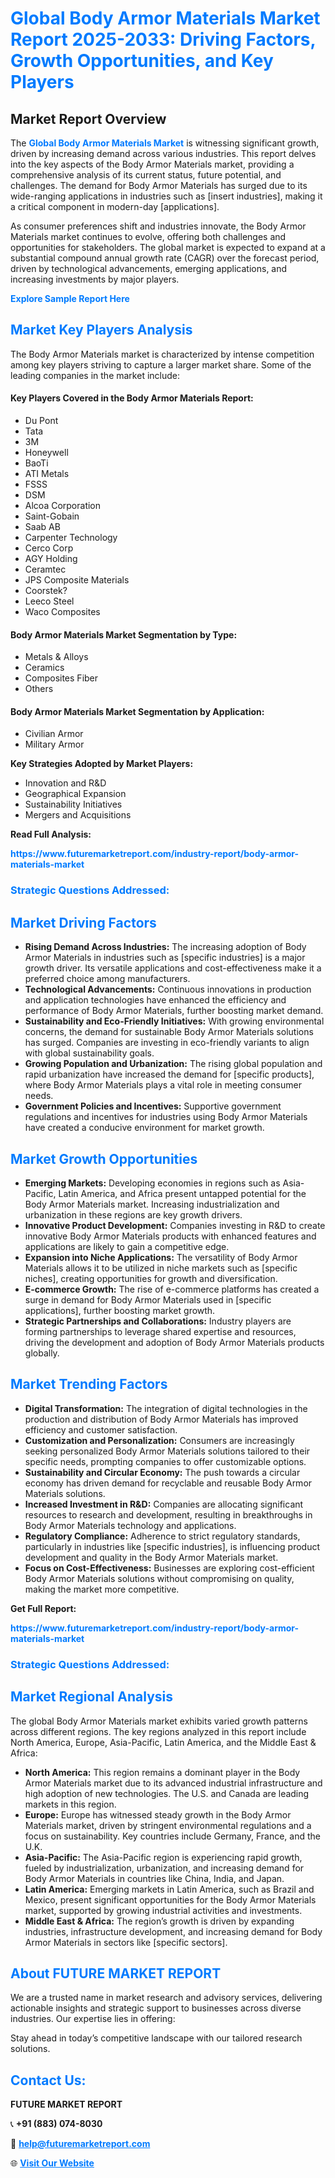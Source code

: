 <h1 style="color: #007BFF;">Global Body Armor Materials Market Report 2025-2033: Driving Factors, Growth Opportunities, and Key Players</h1>

<section id="overview">
<h2>Market Report Overview</h2>
<p>The <a href="https://www.futuremarketreport.com/industry-report/body-armor-materials-market" style="color: #007BFF; text-decoration: none;"><strong>Global Body Armor Materials Market</strong></a> is witnessing significant growth, driven by increasing demand across various industries. This report delves into the key aspects of the Body Armor Materials market, providing a comprehensive analysis of its current status, future potential, and challenges. The demand for Body Armor Materials has surged due to its wide-ranging applications in industries such as [insert industries], making it a critical component in modern-day [applications].</p>
<p>As consumer preferences shift and industries innovate, the Body Armor Materials market continues to evolve, offering both challenges and opportunities for stakeholders. The global market is expected to expand at a substantial compound annual growth rate (CAGR) over the forecast period, driven by technological advancements, emerging applications, and increasing investments by major players.</p>
</section>

<section id="overview">
<p><a href="https://www.futuremarketreport.com/request-sample/reportId=88507" style="color: #007BFF; text-decoration: none;"><strong>Explore Sample Report Here</strong></a></p>
</section>

<section id="key-players">
<h2 style="color: #007BFF;">Market Key Players Analysis</h2>
<p>The Body Armor Materials market is characterized by intense competition among key players striving to capture a larger market share. Some of the leading companies in the market include:</p>
<h4>Key Players Covered in the Body Armor Materials Report:</h4>
<ul><li>Du Pont</li><li>Tata</li><li>3M</li><li>Honeywell</li><li>BaoTi</li><li>ATI Metals</li><li>FSSS</li><li>DSM</li><li>Alcoa Corporation</li><li>Saint-Gobain</li><li>Saab AB</li><li>Carpenter Technology</li><li>Cerco Corp</li><li>AGY Holding</li><li>Ceramtec</li><li>JPS Composite Materials</li><li>Coorstek?</li><li>Leeco Steel</li><li>Waco Composites</li></ul>
<h4>Body Armor Materials Market Segmentation by Type:</h4>
<ul><li>Metals &amp; Alloys</li><li>Ceramics</li><li>Composites Fiber</li><li>Others</li></ul>

<h4>Body Armor Materials Market Segmentation by Application:</h4>
<ul><li>Civilian Armor</li><li>Military Armor</li></ul>
<p><strong>Key Strategies Adopted by Market Players:</strong></p>
<ul>
<li>Innovation and R&D</li>
<li>Geographical Expansion</li>
<li>Sustainability Initiatives</li>
<li>Mergers and Acquisitions</li>
</ul>
</section>

<section>
<p><strong>Read Full Analysis: </strong></p><a href="https://www.futuremarketreport.com/industry-report/body-armor-materials-market" style="color: #007BFF; text-decoration: none;"><strong>https://www.futuremarketreport.com/industry-report/body-armor-materials-market</strong></a>
<h3 style="color: #007BFF;">Strategic Questions Addressed:</h3>
</section>

<section id="driving-factors">
<h2 style="color: #007BFF;">Market Driving Factors</h2>
<ul>
<li><strong>Rising Demand Across Industries:</strong> The increasing adoption of Body Armor Materials in industries such as [specific industries] is a major growth driver. Its versatile applications and cost-effectiveness make it a preferred choice among manufacturers.</li>
<li><strong>Technological Advancements:</strong> Continuous innovations in production and application technologies have enhanced the efficiency and performance of Body Armor Materials, further boosting market demand.</li>
<li><strong>Sustainability and Eco-Friendly Initiatives:</strong> With growing environmental concerns, the demand for sustainable Body Armor Materials solutions has surged. Companies are investing in eco-friendly variants to align with global sustainability goals.</li>
<li><strong>Growing Population and Urbanization:</strong> The rising global population and rapid urbanization have increased the demand for [specific products], where Body Armor Materials plays a vital role in meeting consumer needs.</li>
<li><strong>Government Policies and Incentives:</strong> Supportive government regulations and incentives for industries using Body Armor Materials have created a conducive environment for market growth.</li>
</ul>
</section>

<section id="growth-opportunities">
<h2 style="color: #007BFF;">Market Growth Opportunities</h2>
<ul>
<li><strong>Emerging Markets:</strong> Developing economies in regions such as Asia-Pacific, Latin America, and Africa present untapped potential for the Body Armor Materials market. Increasing industrialization and urbanization in these regions are key growth drivers.</li>
<li><strong>Innovative Product Development:</strong> Companies investing in R&D to create innovative Body Armor Materials products with enhanced features and applications are likely to gain a competitive edge.</li>
<li><strong>Expansion into Niche Applications:</strong> The versatility of Body Armor Materials allows it to be utilized in niche markets such as [specific niches], creating opportunities for growth and diversification.</li>
<li><strong>E-commerce Growth:</strong> The rise of e-commerce platforms has created a surge in demand for Body Armor Materials used in [specific applications], further boosting market growth.</li>
<li><strong>Strategic Partnerships and Collaborations:</strong> Industry players are forming partnerships to leverage shared expertise and resources, driving the development and adoption of Body Armor Materials products globally.</li>
</ul>
</section>

<section id="trending-factors">
<h2 style="color: #007BFF;">Market Trending Factors</h2>
<ul>
<li><strong>Digital Transformation:</strong> The integration of digital technologies in the production and distribution of Body Armor Materials has improved efficiency and customer satisfaction.</li>
<li><strong>Customization and Personalization:</strong> Consumers are increasingly seeking personalized Body Armor Materials solutions tailored to their specific needs, prompting companies to offer customizable options.</li>
<li><strong>Sustainability and Circular Economy:</strong> The push towards a circular economy has driven demand for recyclable and reusable Body Armor Materials solutions.</li>
<li><strong>Increased Investment in R&D:</strong> Companies are allocating significant resources to research and development, resulting in breakthroughs in Body Armor Materials technology and applications.</li>
<li><strong>Regulatory Compliance:</strong> Adherence to strict regulatory standards, particularly in industries like [specific industries], is influencing product development and quality in the Body Armor Materials market.</li>
<li><strong>Focus on Cost-Effectiveness:</strong> Businesses are exploring cost-efficient Body Armor Materials solutions without compromising on quality, making the market more competitive.</li>
</ul>
</section>

<section>
<p><strong>Get Full Report: </strong></p><a href="https://www.futuremarketreport.com/industry-report/body-armor-materials-market" style="color: #007BFF; text-decoration: none;"><strong>https://www.futuremarketreport.com/industry-report/body-armor-materials-market</strong></a>
<h3 style="color: #007BFF;">Strategic Questions Addressed:</h3>
</section>


<section id="regional-analysis">
<h2 style="color: #007BFF;">Market Regional Analysis</h2>
<p>The global Body Armor Materials market exhibits varied growth patterns across different regions. The key regions analyzed in this report include North America, Europe, Asia-Pacific, Latin America, and the Middle East & Africa:</p>
<ul>
<li><strong>North America:</strong> This region remains a dominant player in the Body Armor Materials market due to its advanced industrial infrastructure and high adoption of new technologies. The U.S. and Canada are leading markets in this region.</li>
<li><strong>Europe:</strong> Europe has witnessed steady growth in the Body Armor Materials market, driven by stringent environmental regulations and a focus on sustainability. Key countries include Germany, France, and the U.K.</li>
<li><strong>Asia-Pacific:</strong> The Asia-Pacific region is experiencing rapid growth, fueled by industrialization, urbanization, and increasing demand for Body Armor Materials in countries like China, India, and Japan.</li>
<li><strong>Latin America:</strong> Emerging markets in Latin America, such as Brazil and Mexico, present significant opportunities for the Body Armor Materials market, supported by growing industrial activities and investments.</li>
<li><strong>Middle East & Africa:</strong> The region’s growth is driven by expanding industries, infrastructure development, and increasing demand for Body Armor Materials in sectors like [specific sectors].</li>
</ul>
</section>

<footer>
<h2 style="color: #007BFF;">About FUTURE MARKET REPORT</h2>
<p>We are a trusted name in market research and advisory services, delivering actionable insights and strategic support to businesses across diverse industries. Our expertise lies in offering:</p>

<p>Stay ahead in today’s competitive landscape with our tailored research solutions.</p>

<h2 style="color: #007BFF;">Contact Us:</h2>
<p><strong>FUTURE MARKET REPORT</strong></p>
<p>📞 <strong>+91 (883) 074-8030</strong></p>
<p>📧 <strong><a href="mailto:help@futuremarketreport.com" style="color: #007BFF;">help@futuremarketreport.com</a></strong></p>
<p>🌐 <strong><a href="https://www.futuremarketreport.com/" style="color: #007BFF;">Visit Our Website</a></strong></p>
</footer>